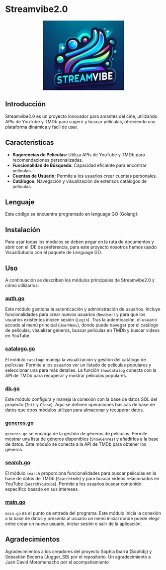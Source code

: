 # Streamvibe2.0

<p align="center">
  <img src="https://github.com/Sophibj/Streamvibe2.0/blob/main/StreamVibe.jpg" alt="StreamVibe">
</p>

## Introducción
Streamvibe2.0 es un proyecto innovador para amantes del cine, utilizando APIs de YouTube y TMDb para sugerir y buscar películas, ofreciendo una plataforma dinámica y fácil de usar.

## Características
- **Sugerencias de Películas:** Utiliza APIs de YouTube y TMDb para recomendaciones personalizadas.
- **Funcionalidad de Búsqueda:** Capacidad eficiente para encontrar películas.
- **Cuentas de Usuario:** Permite a los usuarios crear cuentas personales.
- **Catálogos:** Navegación y visualización de extensos catálogos de películas.

## Lenguaje
Este código se encuentra programado en lenguage GO (Golang).

## Instalación
Para usar todas los módulos se deben pegar en la ruta de documentos y abrir con el IDE de preferencia, para este proyecto nosotros hemos usado VisualSutudio con el paquete de Lenguage GO.

## Uso

A continuación se describen los módulos principales de Streamvibe2.0 y cómo utilizarlos:

### [auth.go](https://github.com/Sophibj/Streamvibe2.0/blob/main/auth.go)

Este módulo gestiona la autenticación y administración de usuarios. Incluye funcionalidades para crear nuevos usuarios (`NewUser`) y para que los usuarios existentes inicien sesión (`Login`). Tras la autenticación, el usuario accede al menú principal (`UserMenu`), donde puede navegar por el catálogo de películas, visualizar géneros, buscar películas en TMDb y buscar videos en YouTube.

### [catalogo.go](https://github.com/Sophibj/Streamvibe2.0/blob/main/catalogo.go)

El módulo `catalogo` maneja la visualización y gestión del catálogo de películas. Permite a los usuarios ver un listado de películas populares y seleccionar una para más detalles. La función `ShowCatalog` conecta con la API de TMDb para recuperar y mostrar películas populares.

### [db.go](https://github.com/Sophibj/Streamvibe2.0/blob/main/db.go)

Este módulo configura y maneja la conexión con la base de datos SQL del proyecto (`Init` y `Close`). Aquí se definen operaciones básicas de base de datos que otros módulos utilizan para almacenar y recuperar datos.

### [generos.go](https://github.com/Sophibj/Streamvibe2.0/blob/main/generos.go)

`generos.go` se encarga de la gestión de géneros de películas. Permite mostrar una lista de géneros disponibles (`ShowGenres`) y añadirlos a la base de datos. Este módulo se conecta a la API de TMDb para obtener los géneros.

### [search.go](https://github.com/Sophibj/Streamvibe2.0/blob/main/search.go)

El módulo `search` proporciona funcionalidades para buscar películas en la base de datos de TMDb (`Searchtmdb`) y para buscar videos relacionados en YouTube (`SearchYoutube`). Permite a los usuarios buscar contenido específico basado en sus intereses.

### [main.go](https://github.com/Sophibj/Streamvibe2.0/blob/main/main.go)

`main.go` es el punto de entrada del programa. Este módulo inicia la conexión a la base de datos y presenta al usuario un menú inicial donde puede elegir entre crear un nuevo usuario, iniciar sesión o salir de la aplicación.



## Agradecimientos
Agradecimientos a los creadores del proyecto Sophia Ibarra (Sophibj) y Sebastián Becerra (Jugger_SB) por el repositorio.
Un agradecimiento a Juan David Moromenacho por el acompañamiento
